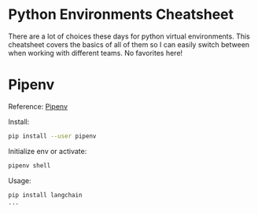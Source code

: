 # Python Environments Cheatsheet

There are a lot of choices these days for python virtual environments.  This cheatsheet covers the basics of all of them so I can easily switch between when working with different teams.  No favorites here!

# Pipenv

Reference: [Pipenv](https://pipenv.pypa.io/en/latest/)

Install:
```bash
pip install --user pipenv
```

Initialize env or activate:
```bash
pipenv shell
````

Usage:
```bash
pip install langchain
...
```
